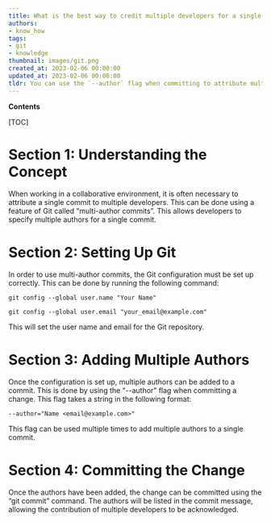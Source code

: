 ```yaml
---
title: What is the best way to credit multiple developers for a single commit?
authors:
- know_how
tags:
- git
- knowledge
thumbnail: images/git.png
created_at: 2023-02-06 00:00:00
updated_at: 2023-02-06 00:00:00
tldr: You can use the `--author` flag when committing to attribute multiple developers to a single commit.
---
```


**Contents**

[TOC]

# Section 1: Understanding the Concept

When working in a collaborative environment, it is often necessary to attribute a single commit to multiple developers. This can be done using a feature of Git called “multi-author commits”. This allows developers to specify multiple authors for a single commit.

# Section 2: Setting Up Git

In order to use multi-author commits, the Git configuration must be set up correctly. This can be done by running the following command:

`git config --global user.name "Your Name"`

`git config --global user.email "your_email@example.com"`

This will set the user name and email for the Git repository.

# Section 3: Adding Multiple Authors

Once the configuration is set up, multiple authors can be added to a commit. This is done by using the “--author” flag when committing a change. This flag takes a string in the following format:

`--author="Name <email@example.com>"`

This flag can be used multiple times to add multiple authors to a single commit.

# Section 4: Committing the Change

Once the authors have been added, the change can be committed using the “git commit” command. The authors will be listed in the commit message, allowing the contribution of multiple developers to be acknowledged.
